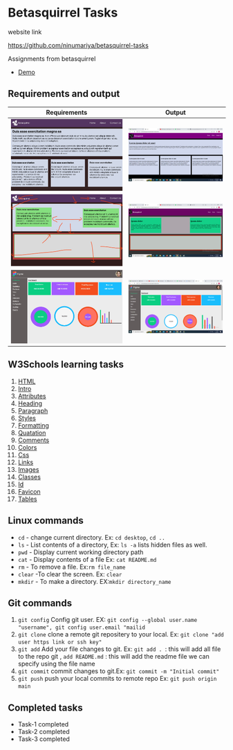 # Betasquirrel Tasks

website link

https://github.com/ninumariya/betasquirrel-tasks

Assignments from betasquirrel

- [Demo](https://ninumariya.github.io/betasquirrel-tasks/)

## Requirements and output

| Requirements                                          | Output                                     |
| ----------------------------------------------------- | ------------------------------------------ |
| ![Task 1](images/requirement/task-1-requirements.jpg) | ![Task 1](images/output/task-1-output.png) |
| ![Task 2](images/requirement/task-2-requirement.jpg)  | ![Task 2](images/output/task-2-output.png) |
| ![Task 2](images/requirement/task-3-requirement.jpg)  | ![Task 2](images/output/task-3-output.png) |

## W3Schools learning tasks

1. [HTML](https://www.w3schools.com/html/default.asp)
2. [Intro](https://www.w3schools.com/html/html_intro.asp)
3. [Attributes](https://www.w3schools.com/html/html_attributes.asp)
4. [Heading](https://www.w3schools.com/html/html_headings.asp)
5. [Paragraph](https://www.w3schools.com/html/html_paragraphs.asp)
6. [Styles](https://www.w3schools.com/html/html_styles.asp)
7. [Formatting](https://www.w3schools.com/html/html_formatting.asp)
8. [Quatation](https://www.w3schools.com/html/html_quotation_elements.asp)
9. [Comments](https://www.w3schools.com/html/html_comments.asp)
10. [Colors](https://www.w3schools.com/html/html_colors.asp)
11. [Css](https://www.w3schools.com/html/html_css.asp)
12. [Links](https://www.w3schools.com/html/html_links.asp)
13. [Images](https://www.w3schools.com/html/html_images.asp)
14. [Classes](https://www.w3schools.com/html/html_classes.asp)
15. [Id](https://www.w3schools.com/html/html_id.asp)
16. [Favicon](https://www.w3schools.com/html/html_favicon.asp)
17. [Tables](https://www.w3schools.com/html/html_tables.asp)

## Linux commands

- `cd` - change current directory. Ex: `cd desktop`, `cd ..`
- `ls` - List contents of a directory, Ex: `ls -a` lists hidden files as well.
- `pwd` - Display current working directory path
- `cat` - Display contents of a file Ex: `cat README.md`
- `rm` - To remove a file. Ex:`rm file_name`
- `clear` -To clear the screen. Ex: `clear`
- `mkdir` - To make a directory. EX:`mkdir directory_name`

## Git commands

1. `git config` Config git user. EX: `git config --global user.name "username", git config user.email "mailid`
2. `git clone` clone a remote git repositery to your local. Ex: `git clone "add user https link or ssh key"`
3. `git add` Add your file changes to git. Ex: `git add . `: this will add all file to the repo git ,
   `add README.md` : this will add the readme file we can specify using the file name
4. `git commit` commit changes to git.Ex: `git commit -m "Initial commit"`
5. `git push` push your local commits to remote repo Ex: `git push origin main`

## Completed tasks

- Task-1 completed
- Task-2 completed
- Task-3 completed
